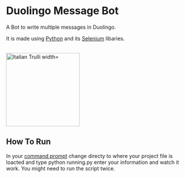# Duolingo Message Bot
A Bot to write multiple messages in Duolingo.
<p> It is made using <a href="https://www.python.org/">Python</a> and its <a href="https://www.selenium.dev/">Selenium</a> libaries.<p>
<br>
<img src="https://user-images.githubusercontent.com/92409958/147128603-907d30b2-19b9-4154-8491-8b22456feb8b.png" alt="Italian Trulli width="200" height="200"">

 ## How To Run
In your <a href="https://docs.microsoft.com/en-us/windows-server/administration/windows-commands/windows-commands">command prompt</a> change directy to where your project file is loacted and type python running.py enter your information and watch it work. You might need to run the script twice.  
